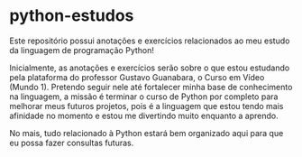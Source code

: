 # python-estudos
 Este repositório possui anotações e exercícios relacionados ao meu estudo da linguagem de programação Python!

 Inicialmente, as anotações e exercícios serão sobre o que estou estudando pela plataforma do professor Gustavo Guanabara, o Curso em Vídeo (Mundo 1). Pretendo seguir nele até fortalecer minha base de conhecimento na linguagem, a missão é terminar o curso de Python por completo para melhorar meus futuros projetos, pois é a linguagem que estou tendo mais afinidade no momento e estou me divertindo muito enquanto a aprendo.

No mais, tudo relacionado à Python estará bem organizado aqui para que eu possa fazer consultas futuras.
